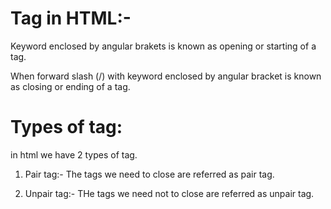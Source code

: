 # Tag in HTML:-

Keyword enclosed by angular brakets is known as opening or starting of a tag.

When forward slash (/) with keyword enclosed by angular bracket is known as closing or ending of a tag.

# Types of tag:
 in html we have 2 types of tag.
 
 1. Pair tag:- The tags we need to close are referred as pair tag.

 2. Unpair tag:- THe tags we need not to close are referred as unpair tag.